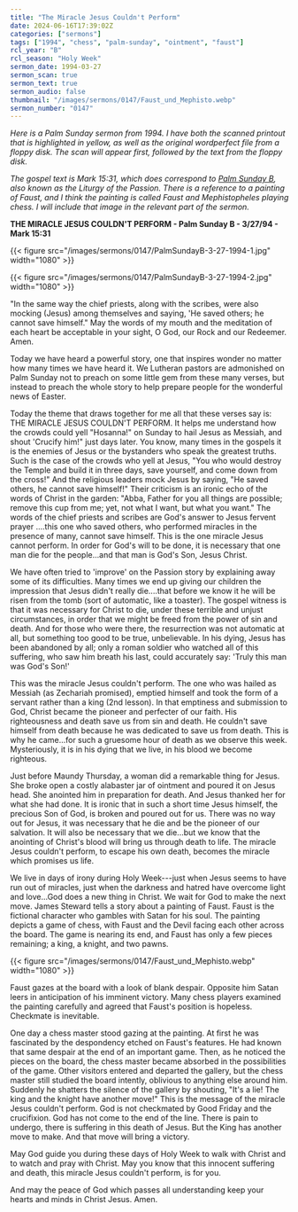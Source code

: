 ```yaml
---
title: "The Miracle Jesus Couldn't Perform"
date: 2024-06-16T17:39:02Z
categories: ["sermons"]
tags: ["1994", "chess", "palm-sunday", "ointment", "faust"]
rcl_year: "B"
rcl_season: "Holy Week"
sermon_date: 1994-03-27
sermon_scan: true
sermon_text: true
sermon_audio: false
thumbnail: "/images/sermons/0147/Faust_und_Mephisto.webp"
sermon_number: "0147"
---
```


_Here is a Palm Sunday sermon from 1994.  I have both the scanned printout that is highlighted in yellow, as well as the original wordperfect file from a floppy disk. The scan will appear first, followed by the text from the floppy disk._

<!--more-->

_The gospel text is Mark 15:31, which does correspond to [Palm Sunday B](https://lectionary.library.vanderbilt.edu/texts.php?id=77), also known as the Liturgy of the Passion. There is a reference to a painting of Faust, and I think the painting is called Faust and Mephistopheles playing chess. I will include that image in the relevant part of the sermon._

**THE MIRACLE JESUS COULDN'T PERFORM - Palm Sunday B - 3/27/94 - Mark 15:31**

{{< figure src="/images/sermons/0147/PalmSundayB-3-27-1994-1.jpg" width="1080" >}}

{{< figure src="/images/sermons/0147/PalmSundayB-3-27-1994-2.jpg" width="1080" >}}

"In the same way the chief priests, along with the scribes, were also mocking (Jesus) among themselves and saying, 'He saved others; he cannot save himself."  May the words of my mouth and the meditation of each heart be acceptable in your sight, O God, our Rock and our Redeemer. Amen.

Today we have heard a powerful story, one that inspires wonder no matter how many times we have heard it.  We Lutheran pastors are admonished on Palm Sunday not to preach on some little gem from these many verses, but instead to preach the whole story to help prepare people for the wonderful news of Easter.

Today the theme that draws together for me all that these verses say is: THE MIRACLE JESUS COULDN'T PERFORM.  It helps me understand how the crowds could yell "Hosanna!" on Sunday to hail Jesus as Messiah, and shout 'Crucify him!" just days later.  You know, many times in the gospels it is the enemies of Jesus or the bystanders who speak the greatest truths.  Such is the case of the crowds who yell at Jesus, "You who would destroy the Temple and build it in three days, save yourself, and come down from the cross!"  And the religious leaders mock Jesus by saying, "He saved others, he cannot save himself!"  Their criticism is an ironic echo of the words of Christ in the garden: "Abba, Father for you all things are possible; remove this cup from me; yet, not what I want, but what you want."  The words of the chief priests and scribes are God's answer to Jesus fervent prayer ....this one who saved others, who performed miracles in the presence of many, cannot save himself.  This is the one miracle Jesus cannot perform.  In order for God's will to be done, it is necessary that one man die for the people...and that man is God's Son, Jesus Christ.

We have often tried to 'improve' on the Passion story by explaining away some of its difficulties.  Many times we end up giving our children the impression that Jesus didn't really die....that before we know it he will be risen from the tomb (sort of automatic, like a toaster).  The gospel witness is that it was necessary for Christ to die, under these terrible and unjust circumstances, in order that we might be freed from the power of sin and death.  And for those who were there, the resurrection was not automatic at all, but something too good to be true, unbelievable.  In his dying, Jesus has been abandoned by all; only a roman soldier who watched all of this suffering, who saw him breath his last, could accurately say: 'Truly this man was God's Son!'

This was the miracle Jesus couldn't perform.  The one who was hailed as Messiah (as Zechariah promised), emptied himself and took the form of a servant rather than a king (2nd lesson).  In that emptiness and submission to God, Christ became the pioneer and perfecter of our faith.  His righteousness and death save us from sin and death.  He couldn't save himself from death because he was dedicated to save us from death.  This is why he came...for such a gruesome hour of death as we observe this week.  Mysteriously, it is in his dying that we live, in his blood we become righteous.                 

Just before Maundy Thursday, a woman did a remarkable thing for Jesus.  She broke open a costly alabaster jar of ointment and poured it on Jesus head.  She anointed him in preparation for death.  And Jesus thanked her for what she had done.  It is ironic that in such a short time Jesus himself, the precious Son of God, is broken and poured out for us.  There was no way out for Jesus, it was necessary that he die and be the pioneer of our salvation.  It will also be necessary that we die...but we know that the anointing of Christ's blood will bring us through death to life.  The miracle Jesus couldn't perform, to escape his own death, becomes the miracle which promises us life.

We live in days of irony during Holy Week---just when Jesus seems to have run out of miracles, just when the darkness and hatred have overcome light and love...God does a new thing in Christ.  We wait for God to make the next move.  James Steward tells a story about a painting of Faust.  Faust is the fictional character who gambles with Satan for his soul. The painting depicts a game of chess, with Faust and the Devil facing each other across the board.  The game is nearing its end, and Faust has only a few pieces remaining; a king, a knight, and two pawns. 

{{< figure src="/images/sermons/0147/Faust_und_Mephisto.webp" width="1080" >}}


Faust gazes at the board with a look of blank despair.  Opposite him Satan leers in anticipation of his imminent victory.  Many chess players examined the painting carefully and agreed that Faust's position is hopeless.  Checkmate is inevitable.

One day a chess master stood gazing at the painting.  At first he was fascinated by the despondency etched on Faust's features.  He had known that same despair at the end of an important game.  Then, as he noticed the pieces on the board, the chess master became absorbed in the possibilities of the game.  Other visitors entered and departed the gallery, but the chess master still studied the board intently, oblivious to anything else around him.  Suddenly he shatters the silence of the gallery by shouting, "It's a lie!  The king and the knight have another move!"  This is the message of the miracle Jesus couldn't perform.  God is not checkmated by Good Friday and the crucifixion.  God has not come to the end of the line.  There is pain to undergo, there is suffering in this death of Jesus.  But the King has another move to make.  And that move will bring a victory.
                  
May God guide you during these days of Holy Week to walk with Christ and to watch and pray with Christ.  May you know that this innocent suffering and death, this miracle Jesus couldn't perform, is for you.  

And may the peace of God which passes all understanding keep your hearts and minds in Christ Jesus. Amen.  